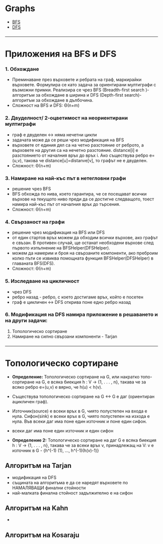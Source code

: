 # Graphs
* [BFS](https://github.com/keti200125/Algorithms/blob/main/Graphs/BFS.cpp)
* [DFS](https://github.com/keti200125/Algorithms/blob/main/Graphs/DFS.cpp)
###
---
###
# Приложения на BFS и DFS

### 1. Обхождане
* Преминаване през върховете и ребрата на граф, маркирайки върховете. Формулира се като задача за ориентирани мултиграфи с възможни примки. Реализира се чрез BFS (Breadth-first search
)-алгоритъм за обхождане в ширина и DFS (Depth-first search)-алгоритъм за обхождане в дълбочина. 
* Сложност на BFS и DFS: Θ(n+m)
### 2. Двуделност/ 2-оцветимост на неориентирани мултиграфи
* граф е двуделен <-> няма нечетни цикли
* задачата може да се реши чрез модификация на BFS
* върховете от единия дял са на четно разстояние от реброто, а върховете на другия са на нечетно разстояние. distance[i] е разстоянието от началния връх до връх i. Ако съществува ребро e=(u,v), такова че distance[u]=distanve[v], то графът не е двуделен. 
* Сложност: Θ(n+m)
### 3. Намиране на най-къс път в нетегловни графи
* решение чрез BFS 
* BFS обхожда по нива, което гарантира, че се посещават всички върхове на текущото ниво преди да се достигне следващото, тоест намира най-къс път от началния връх до търсения.
* Сложност: Θ(n+m)

### 4. Свързаност на графи
* решение чрез модификация на BFS или DFS
* от един стартов връх можем да обходим всички върхове, ако графът е свъзан. В противен случай, ще останат необходени върхове след първото изпълнение на  BFSHelper(DFSHelper).
* можем да намерим и броя на свързаните компоненти, ако преброим колко пъти се извиква помощната функция BFSHelper(DFSHelper) в главаната BFS(DFS). 
* Сложност: Θ(n+m)

### 5. Изследване на цикличност 
* чрез DFS
* ребро назад - ребро, с което достигаме връх, който е посетен
* граф е цикличен <-> DFS открива поне едно ребро назад

### 6. Модификация на DFS намира приложение в решаването и на други задачи:
1. Топологическо сортиране
2. Намиране на силно свързани компоненти - Tarjan

### 
---
### 
# Топологическо сортиране
* **Определение:** Топологическо сортиране на G, или накратко топо-сортиране на G, е всяка биекция
h : V -> {1, . . . , n}, такава че за всяко ребро e=(u,v) е вярно, че h(u) < h(v).

* Съществува топологическо сортиране на G <-> G е даг (ориентиран ацикличен граф).

* Източник(source) е всеки връх в G, чиято полустепен на входа е нула.
Сифон(sink) е всеки връх в G, чиято полустепен на изхода е нула. Във всеки даг има поне един източник и поне един сифон.

* всеки даг има поне един източник и един сифон

* **Определение 2:** Топологическо сортиране на даг G е всяка биекция h : V -> {1, . . . , n}, такава че за всеки връх v, принадлежащ на V: v е източник в G  - {h^(-1) (1), ..., h^(-1)(h(v)-1)} 

## Алгоритъм на Tarjan
* модификация на DFS
* същината на алгоритъма е да се наредят върховете по НАМАЛЯВАЩИ финални стойности 
* най-малката финална стойност задължително е на сифон 




## Алгоритъм на Kahn

*

## Алгоритъм на Kosaraju





